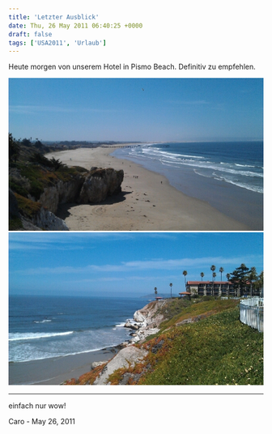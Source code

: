 ```yaml
---
title: 'Letzter Ausblick'
date: Thu, 26 May 2011 06:40:25 +0000
draft: false
tags: ['USA2011', 'Urlaub']
---
```


Heute morgen von unserem Hotel in Pismo Beach. Definitiv zu empfehlen.

![254411009](/urlaub11to15-images/11/254411009-scaled1000.jpg?w=300)
![255334530](/urlaub11to15-images/11/255334530-scaled1000.jpg?w=300)

---

einfach nur wow!

Caro - <time datetime="2011-05-26 07:02:49">May 26, 2011</time>